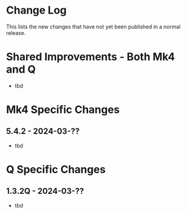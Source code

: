 # Change Log

This lists the new changes that have not yet been published in a normal release.


# Shared Improvements - Both Mk4 and Q

- tbd


# Mk4 Specific Changes

## 5.4.2 - 2024-03-??

- tbd


# Q Specific Changes

## 1.3.2Q - 2024-03-??

- tbd
